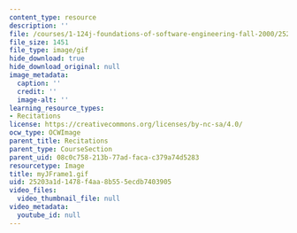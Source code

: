 ```yaml
---
content_type: resource
description: ''
file: /courses/1-124j-foundations-of-software-engineering-fall-2000/25203a1d1478f4aa8b555ecdb7403905_myJFrame1.gif
file_size: 1451
file_type: image/gif
hide_download: true
hide_download_original: null
image_metadata:
  caption: ''
  credit: ''
  image-alt: ''
learning_resource_types:
- Recitations
license: https://creativecommons.org/licenses/by-nc-sa/4.0/
ocw_type: OCWImage
parent_title: Recitations
parent_type: CourseSection
parent_uid: 08c0c758-213b-77ad-faca-c379a74d5283
resourcetype: Image
title: myJFrame1.gif
uid: 25203a1d-1478-f4aa-8b55-5ecdb7403905
video_files:
  video_thumbnail_file: null
video_metadata:
  youtube_id: null
---
```


